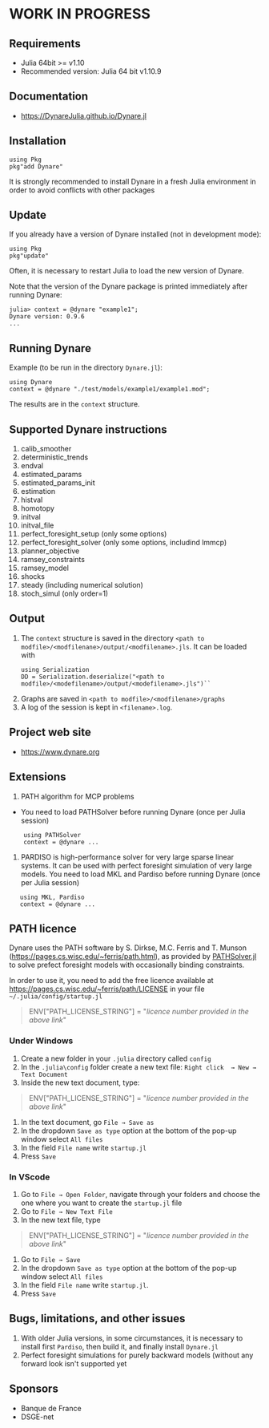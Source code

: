 # WORK IN PROGRESS

## Requirements
- Julia 64bit >= v1.10
- Recommended version: Julia 64 bit v1.10.9

## Documentation
- https://DynareJulia.github.io/Dynare.jl

## Installation 

```
using Pkg
pkg"add Dynare"
```
It is strongly recommended to install Dynare in a fresh Julia environment in order to avoid conflicts with other packages

## Update
If you already have a version of Dynare installed (not in development mode):
```
using Pkg
pkg"update"
```

Often, it is necessary to restart Julia to load the new version of Dynare.

Note that the version of the Dynare package is printed immediately after running Dynare:
```
julia> context = @dynare "example1";
Dynare version: 0.9.6
...
```

## Running Dynare

Example (to be run in the directory ``Dynare.jl``):
```
using Dynare
context = @dynare "./test/models/example1/example1.mod";
```
The results are in the ``context`` structure.

## Supported Dynare instructions

1. calib_smoother
1. deterministic_trends
1. endval
1. estimated\_params
1. estimated\_params\_init
1. estimation
1. histval
1. homotopy
1. initval
1. initval\_file
1. perfect\_foresight\_setup (only some options)
1. perfect\_foresight\_solver (only some options, includind lmmcp)
1. planner_objective
1. ramsey_constraints
1. ramsey\_model
1. shocks
1. steady (including numerical solution)
1. stoch_simul (only order=1)

## Output
1. The ``context`` structure is saved in the directory
   ``<path to modfile>/<modfilenane>/output/<modfilename>.jls``. It can be loaded with
   ```
   using Serialization
   DD = Serialization.deserialize("<path to modfile>/<modefilename>/output/<modefilename>.jls")``
   ```
1. Graphs are saved in ``<path to
   modfile>/<modfilenane>/graphs``
1. A log of the session is kept in `<filename>.log`.

## Project web site

- https://www.dynare.org

## Extensions
1. PATH algorithm for MCP problems
  - You need to load PATHSolver before running Dynare (once per Julia
    session)
```
    using PATHSolver
    context = @dynare ...
```
1. PARDISO is high-performance solver for very large sparse linear
   systems. It can be used with perfect foresight simulation of very
   large models. You need to load MKL and Pardiso before running
   Dynare (once per Julia session)
```
   using MKL, Pardiso
   context = @dynare ...
```

## PATH licence

Dynare uses the PATH software by S. Dirkse, M.C. Ferris and T. Munson (https://pages.cs.wisc.edu/~ferris/path.html),
as provided by
[PATHSolver.jl](https://github.com/chkwon/PATHSolver.jl) to solve
prefect foresight models with occasionally binding constraints. 

In order to use it, you need to add the free licence available at
https://pages.cs.wisc.edu/~ferris/path/LICENSE in your file
``~/.julia/config/startup.jl``

> ENV["PATH_LICENSE_STRING"] = "*licence number provided in the above
> link*"

### Under Windows
1. Create a new folder in your ``.julia`` directory called ``config``
1. In the ``.julia\config`` folder create a new text file: ``Right click  → New → Text Document``
1. Inside the new text document, type:

> ENV["PATH_LICENSE_STRING"] = "*licence number provided in the above
> link*"

1. In the text document, go ``File → Save as``
1. In the dropdown ``Save as type`` option at the bottom of the pop-up window select ``All files``
1. In the field ``File name`` write ``startup.jl``
1. Press ``Save``

### In VScode
1. Go to ``File → Open Folder``, navigate through your folders and choose the one where you want to create the ``startup.jl`` file
1. Go to ``File → New Text File``
1. In the new text file, type
> ENV["PATH_LICENSE_STRING"] = "*licence number provided in the above
> link*"

1. Go to ``File → Save``
1. In the dropdown ``Save as type`` option at the bottom of the pop-up window select ``All files``
1. In the field ``File name`` write ``startup.jl``.
1. Press ``Save``

## Bugs, limitations,  and other issues
1. With older Julia versions, in some circumstances, it is necessary to install first `Pardiso`, then build it, and finally install `Dynare.jl`
2. Perfect foresight simulations for purely backward models (without any forward look isn't supported yet

## Sponsors
- Banque de France
- DSGE-net
